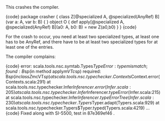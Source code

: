 This crashes the compiler.

{code}
package crasher {
  class Z[@specialized A, @specialized(AnyRef) B](var a: A, var b: B) { }
  object O {
    def apply[@specialized A, @specialized(AnyRef) B](a0: A, b0: B) = 
      new Z(a0,b0)
  }
}
{code}

For the crash to occur, you need at least two specialized types, at least one has to be AnyRef, and there have to be at least two specialized types for at least one of the entries.

The compiler complains:

{code}
error: scala.tools.nsc.symtab.Types$TypeError: type mismatch;
 found   : B$sp(in method apply$mVTc$sp)
 required: B$sp(in class Z$mcVT$sp)
	at scala.tools.nsc.typechecker.Contexts$Context.error(Contexts.scala:291)
	at scala.tools.nsc.typechecker.Infer$Inferencer.error(Infer.scala:205)
	at scala.tools.nsc.typechecker.Infer$Inferencer.typeError(Infer.scala:215)
	at scala.tools.nsc.typechecker.Infer$Inferencer.typeErrorTree(Infer.scala:230)
	at scala.tools.nsc.typechecker.Typers$Typer.adapt(Typers.scala:929)
	at scala.tools.nsc.typechecker.Typers$Typer.typed(Typers.scala:4219)
        ...
{code}
Fixed along with SI-5500, test in 87e369ef46 .
